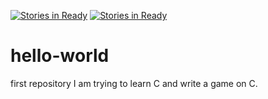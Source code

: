 [![Stories in Ready](https://badge.waffle.io/christinapanto/hello-world.png?label=ready&title=Ready)](https://waffle.io/christinapanto/hello-world)
[![Stories in Ready](https://badge.waffle.io/christinapanto/hello-world.png?label=ready&title=Ready)](https://waffle.io/christinapanto/hello-world)
# hello-world
first repository
I am trying to learn C and write a game on C.
